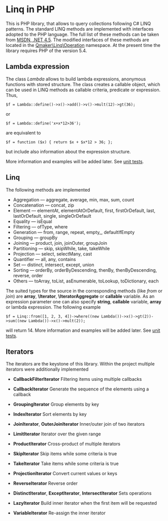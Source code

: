 # Linq in PHP

This is PHP library, that allows to query collections following C# LINQ patterns. The standard LINQ methods are implemented with
interfaces adopted to the PHP language. The full list of these methods can be taken from [MSDN, .NET 4.5](http://msdn.microsoft.com/en-us/library/vstudio/system.linq.enumerable_methods).
The modified interfaces of these methods are located in the [Qmaker\Linq\Operation](Qmaker/Linq/Operation) namespace.
At the present time the library requires PHP of the version 5.4.

## Lambda expression

The class *Lambda* allows to build lambda expressions, anonymous functions with stored structure. The class
creates a callable object, which can be used in LINQ methods as callable criteria, predicate or expression. Thus,

    $f = Lambda::define()->x()->add()->v()->mult(12)->gt(36);

or

    $f = Lambda::define('x+x*12>36');

are equivalent to

    $f = function ($x) { return $x + $x*12 > 36; };

but include also information about the expression structure.

More information and examples will be added later. See [unit tests](tests/Qmaker/Linq).

## Linq

The following methods are implemented

*    Aggregation — aggregate, average, min, max, sum, count
*    Concatenation — concat, zip
*    Element — elementAt, elementAtOrDefault, first, firstOrDefault, last, lastOrDefault, single, singleOrDefault
*    Equality — isEqual
*    Filtering — ofType, where
*    Generation — from, range, repeat, empty_, defaultIfEmpty
*    Grouping — groupBy
*    Joining — product, join, joinOuter, groupJoin
*    Partitioning — skip, skipWhile, take, takeWhile
*    Projection — select, selectMany, cast
*    Quantifier — all, any, contains
*    Set — distinct, intersect, except, union
*    Sorting — orderBy, orderByDescending, thenBy, thenByDescending, reverse, order
*    Others — toArray, toList, asEnumerable, toLookup, toDictionary, each

The suited types for the source in the corresponding methods (like *from* or *join*) are **array**, **\Iterator**, **\IteratorAggregate** or **callable** variable.
As an expression parameter one can also specify **string**, **callable** variable, **array** or lambda expression. The following example

    $f = Linq::from([1, 2, 3, 4])->where((new Lambda())->x()->gt(2))->sum((new Lambda())->x()->mult(2));

will return 14. More information and examples will be added later. See [unit tests](tests/Qmaker/Linq).

## Iterators

The iterators are the keystone of this library. Within the project multiple iterators were additionally implemented

* **CallbackFilterIterator** Filtering items using multiple callbacks

* **CallbackIterator** Generate the sequence of the elements using a callback

* **GroupingIterator** Group elements by key

* **IndexIterator** Sort elements by key

* **JoinIterator**, **OuterJoinIterator** Inner/outer join of two iterators

* **LimitIterator** Iterator over the given range

* **ProductIterator** Cross-product of multiple iterators

* **SkipIterator** Skip items while some criteria is true

* **TakeIterator** Take items while some criteria is true

* **ProjectionIterator** Convert current values or keys

* **ReverseIterator** Reverse order

* **DistinctIterator**, **ExceptIterator**, **IntersectIterator** Sets operations

* **LazyIterator** Build inner iterator when the first item will be requested

* **VariableIterator** Re-assign the inner iterator
